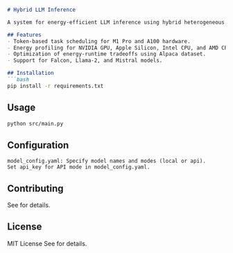 ```markdown

# Hybrid LLM Inference

A system for energy-efficient LLM inference using hybrid heterogeneous clusters, based on the paper "Hybrid Heterogeneous Clusters Can Lower the Energy Consumption of LLM Inference Workloads".

## Features
- Token-based task scheduling for M1 Pro and A100 hardware.
- Energy profiling for NVIDIA GPU, Apple Silicon, Intel CPU, and AMD CPU.
- Optimization of energy-runtime tradeoffs using Alpaca dataset.
- Support for Falcon, Llama-2, and Mistral models.

## Installation
```bash
pip install -r requirements.txt
```

## Usage
```bash
python src/main.py
```

## Configuration
``` text
model_config.yaml: Specify model names and modes (local or api).
Set api_key for API mode in model_config.yaml.
```

## Contributing
See  for details.

## License
MIT License
See  for details.
```
